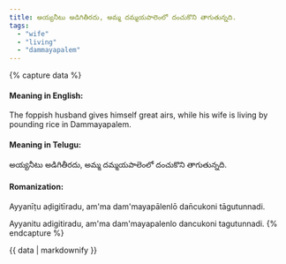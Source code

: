 ```yaml
---
title: అయ్యనీటు అడిగితీరదు, అమ్మ దమ్మయపాలెంలో దంచుకొని తాగుతున్నది.
tags:
  - "wife"
  - "living"
  - "dammayapalem"
---
```


{% capture data %}
#### Meaning in English:
The foppish husband gives himself great airs, while his wife is living by pounding rice in Dammayapalem.

#### Meaning in Telugu:
అయ్యనీటు అడిగితీరదు, అమ్మ దమ్మయపాలెంలో దంచుకొని తాగుతున్నది.

#### Romanization:
Ayyanīṭu aḍigitīradu, am'ma dam'mayapālenlō dan̄cukoni tāgutunnadi.

Ayyanitu adigitiradu, am'ma dam'mayapalenlo dancukoni tagutunnadi.
{% endcapture %}

{{ data | markdownify }}

